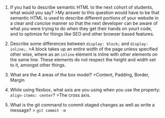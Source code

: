 1. If you had to describe semantic HTML to the next cohort of students, what would you say?     >My answer to this question would have to be that semantic HTML is used to describe different portions of your website in a clear and concise manner so that the next developer can be aware of what you were trying to do when they get their hands on yourt code, and to optimize for things like SEO and other browser based features.

2. Describe some differences between ```display: block;``` and ```display: inline;```.  >A block takes up an entire width of the page unless specified other wise, where as an `inline` element is inline with other elements on the same line. These elements do not respect the height and width set to it, amongst other things. 

3. What are the 4 areas of the box model? >Content, Padding, Border, Margin

4. While using flexbox, what axis are you using when you use the property: ```align-items: center```? >The cross axis.

5. What is the git command to commit staged changes as well as write a message? > ```git commit -m```